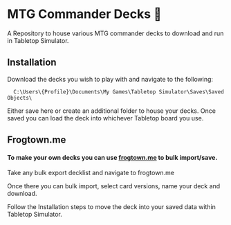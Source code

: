 
# MTG Commander Decks 🎴

A Repository to house various MTG commander decks to download and run in Tabletop Simulator.

## Installation

Download the decks you wish to play with and navigate to the following:

```
  C:\Users\{Profile}\Documents\My Games\Tabletop Simulator\Saves\Saved Objects\
```
    
Either save here or create an additional folder to house your decks. Once saved you can load the deck into whichever Tabletop board you use.

## Frogtown.me

#### To make your own decks you can use [frogtown.me](https://www.frogtown.me) to bulk import/save.

Take any bulk export decklist and navigate to frogtown.me

Once there you can bulk import, select card versions, name your deck and download.

Follow the Installation steps to move the deck into your saved data within Tabletop Simulator.